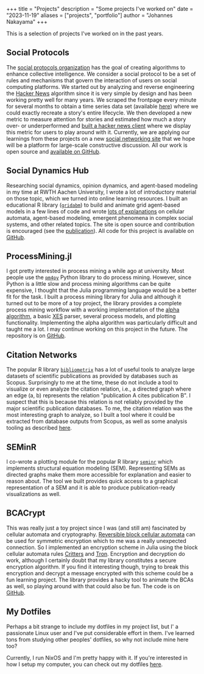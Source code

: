 +++
title = "Projects"
description = "Some projects I've worked on"
date = "2023-11-19"
aliases = ["projects", "portfolio"]
author = "Johannes Nakayama"
+++

This is a selection of projects I've worked on in the past years.

## Social Protocols

The [social protocols organization](https://social-protocols.org/) has the goal of creating algorithms to enhance collective intelligence.
We consider a social protocol to be a set of rules and mechanisms that govern the interaction of users on social computing platforms.
We started out by analyzing and reverse engineering the [Hacker News](https://news.ycombinator.com/) algorithm since it is very simple by design and has been working pretty well for many years.
We scraped the frontpage every minute for several months to obtain a time series data set (available [here](https://osf.io/bnysw/)) where we could exactly recreate a story's entire lifecycle.
We then developed a new metric to measure attention for stories and estimated how much a story over- or underperformed and [built a hacker news client](https://news.social-protocols.org/) where we display this metric for users to play around with it.
Currently, we are applying our learnings from these projects on a new [social networking site](https://github.com/social-protocols/social-network/) that we hope will be a platform for large-scale constructive discussion.
All our work is open source and [available on GitHub](https://github.com/social-protocols).


## Social Dynamics Hub

Researching social dynamics, opinion dynamics, and agent-based modeling in my time at RWTH Aachen University, I wrote a lot of introductory material on those topic, which we turned into online learning resources.
I built an educational R library ([`gridabm`](https://github.com/socialdynamicshub/gridabm)) to build and animate grid agent-based models in a few lines of code and wrote [lots of explanations](https://socialdynamicshub.github.io/) on cellular automata, agent-based modeling, emergent phenomena in complex social systems, and other related topics.
The site is open source and contribution is encouraged (see the [publication](https://link.springer.com/chapter/10.1007/978-3-031-35748-0_27)).
All code for this project is available on [GitHub](https://github.com/socialdynamicshub).


## ProcessMining.jl

I got pretty interested in process mining a while ago at university.
Most people use the [`pm4py`](https://pm4py.fit.fraunhofer.de/) Python library to do process mining.
However, since Python is a little slow and process mining algorithms can be quite expensive, I thought that the Julia programming language would be a better fit for the task.
I built a process mining library for Julia and although it turned out to be more of a toy project, the library provides a complete process mining workflow with a working implementation of the [alpha algorithm](https://en.wikipedia.org/wiki/Alpha_algorithm), a basic [XES](https://xes-standard.org/) parser, several process models, and plotting functionality.
Implementing the alpha algorithm was particularly difficult and taught me a lot.
I may continue working on this project in the future.
The repository is on [GitHub](https://github.com/johannesnakayama/processmining.jl).


## Citation Networks

The popular R library [`bibliometrix`](https://www.bibliometrix.org/home/) has a lot of useful tools to analyze large datasets of scientific publications as provided by databases such as Scopus.
Surprisingly to me at the time, these do not include a tool to visualize or even analyze the citation relation, i.e., a directed graph where an edge (a, b) represents the relation "publication A cites publication B".
I suspect that this is because this relation is not reliably provided by the major scientific publication databases.
To me, the citation relation was the most interesting graph to analyze, so I built a tool where it could be extracted from database outputs from Scopus, as well as some analysis tooling as described [here](https://arxiv.org/abs/cs/0309023).


## SEMinR

I co-wrote a plotting module for the popular R library [`seminr`](https://github.com/sem-in-r/seminr) which implements structural equation modeling (SEM).
Representing SEMs as directed graphs make them more accessible for explanation and easier to reason about.
The tool we built provides quick access to a graphical representation of a SEM and it is able to produce publication-ready visualizations as well.


## BCACrypt

This was really just a toy project since I was (and still am) fascinated by cellular automata and cryptography.
[Reversible block cellular automata](https://en.wikipedia.org/wiki/Reversible_cellular_automaton) can be used for symmetric encryption which to me was a really unexpected connection.
So I implemented an encryption scheme in Julia using the block cellular automata rules [Critters](https://en.wikipedia.org/wiki/Critters_(cellular_automaton)) and [Tron](https://en.wikipedia.org/wiki/Block_cellular_automaton#Tron).
Encryption and decryption do work, although I certainly doubt that my library constitutes a secure encryption algorithm.
If you find it interesting though, trying to break this encryption and decrypt a message encrypted with this scheme could be a fun learning project.
The library provides a hacky tool to animate the BCAs as well, so playing around with that could also be fun.
The code is on [GitHub](https://github.com/JohannesNakayama/BCACrypt).


## My Dotfiles

Perhaps a bit strange to include my dotfiles in my project list, but I' a passionate Linux user and I've put considerable effort in them.
I've learned tons from studying other peoples' dotfiles, so why not include mine here too?

Currently, I run NixOS and I'm pretty happy with it.
If you're interested in how I setup my computer, you can check out my dotfiles [here](https://github.com/JohannesNakayama/dotfiles).
